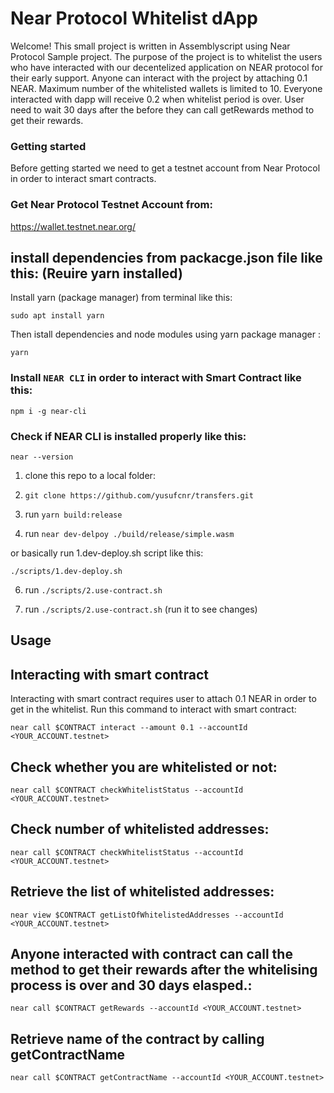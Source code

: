 # Near Protocol Whitelist dApp
Welcome!
This small project is written in Assemblyscript using Near Protocol Sample project. 
The purpose of the project is to whitelist the users who have interacted with our decentelized application on NEAR protocol for their early support.
Anyone can interact with the project by attaching 0.1 NEAR. 
Maximum number of the whitelisted wallets is limited to 10.
Everyone interacted with dapp will receive 0.2 when whitelist period is over.
User need to wait 30 days after the before they can call getRewards method to get their rewards.

### Getting started
Before getting started we need to get a testnet account from Near Protocol in order to interact smart contracts.

### Get Near Protocol Testnet Account from:

https://wallet.testnet.near.org/

## install dependencies from packacge.json file like this: (Reuire yarn installed)

Install yarn (package manager) from terminal like this: 

`sudo apt install yarn`

Then istall dependencies and node modules using yarn package manager :

`yarn`

### Install `NEAR CLI` in order to interact with Smart Contract like this:

`npm i -g near-cli`

### Check if NEAR CLI is installed properly like this:

`near --version`

1. clone this repo to a local folder:  

3. `git clone https://github.com/yusufcnr/transfers.git`

4. run `yarn build:release`

5. run `near dev-delpoy ./build/release/simple.wasm`


or basically run 1.dev-deploy.sh script like this:

`./scripts/1.dev-deploy.sh`

6. run `./scripts/2.use-contract.sh`

7. run `./scripts/2.use-contract.sh` (run it to see changes)

## Usage

## Interacting with smart contract

Interacting with smart contract requires user to attach 0.1 NEAR in order to get in the whitelist.
Run this command to interact with smart contract:

`near call $CONTRACT interact --amount 0.1 --accountId <YOUR_ACCOUNT.testnet>`

## Check whether you are whitelisted or not:

`near call $CONTRACT checkWhitelistStatus --accountId <YOUR_ACCOUNT.testnet>`

## Check number of whitelisted addresses:

`near call $CONTRACT checkWhitelistStatus --accountId <YOUR_ACCOUNT.testnet>`
## Retrieve the list of whitelisted addresses:

`near view $CONTRACT getListOfWhitelistedAddresses --accountId <YOUR_ACCOUNT.testnet>`

## Anyone interacted with contract can call the method to get their rewards after the whitelising process is over and 30 days elasped.:

`near call $CONTRACT getRewards --accountId <YOUR_ACCOUNT.testnet>`

## Retrieve name of the contract by calling getContractName

`near call $CONTRACT getContractName --accountId <YOUR_ACCOUNT.testnet>`